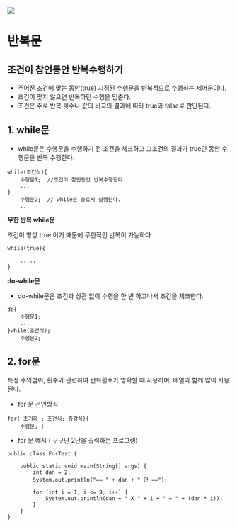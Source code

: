 ![](https://imagedelivery.net/v7-TZByhOiJbNM9RaUdzSA/6eb0d6ba-d75b-4a64-cbf9-ffb63949d200/public)

# 반복문

## 조건이 참인동안 반복수행하기

- 주어진 조건에 맞는 동안(true) 지정된 수행문을 반복적으로 수행하는 제어문이다.
- 조건이 맞지 않으면 반복하던 수행을 멈춘다.
- 조건은 주로 반복 횟수나 값의 비교의 결과에 따라 true와  false로 판단된다.


## 1. while문

- while문은 수행문을 수행하기 전 조건을 체크하고 그조건의 결과가 true인 동안 
수행문을 반복 수행한다.

```
while(조건식){
    수행문1;  //조건이 참인동안 반복수행한다.
    ...
}
    수행문2;  // while문 종료시 실행된다.
    ...
```

**무한 반복 while문**

조건이 항상 true 이기 때문에 무한적인 반복이 가능하다
```
while(true){

    .....
}
```

**do-while문**

- do-while문은 조건과 상관 없이 수행을 한 번 하고나서 조건을 체크한다.

```
do{
    수행문1;
    ...
}while(조건식);
    수행문2;
```

## 2. for문 

특정 수의범위, 횟수와 관련하여 반복횔수가 명확할 때 사용하며, 배열과 함께 많이 사용된다.

* for 문 선언방식
```
for( 초기화 ; 조건식; 증감식){
    수행문; }
```
* for 문 예시 ( 구구단 2단을 출력하는 프로그램)
```
public class ForTest {

	public static void main(String[] args) {
		int dan = 2;
		System.out.println("== " + dan + " 단 ==");
		
		for (int i = 1; i <= 9; i++) {
			System.out.println(dan + " X " + i + " = " + (dan * i));
		}
	}
}

```




